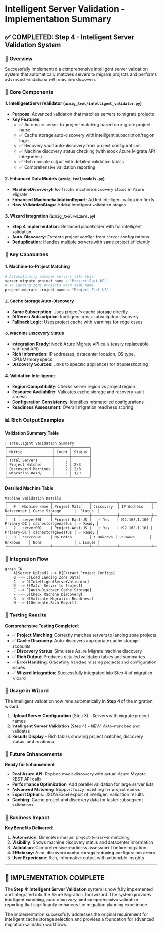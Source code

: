 # Intelligent Server Validation - Implementation Summary

## ✅ COMPLETED: Step 4 - Intelligent Server Validation System

### 🧠 Overview
Successfully implemented a comprehensive intelligent server validation system that automatically matches servers to migrate projects and performs advanced validations with machine discovery.

### 🔧 Core Components

#### 1. **IntelligentServerValidator** (`azmig_tool/intelligent_validator.py`)
- **Purpose**: Advanced validation that matches servers to migrate projects
- **Key Features**:
  - ✅ Automatic server-to-project matching based on migrate project name
  - ✅ Cache storage auto-discovery with intelligent subscription/region logic
  - ✅ Recovery vault auto-discovery from project configurations
  - ✅ Machine discovery status checking (with mock Azure Migrate API integration)
  - ✅ Rich console output with detailed validation tables
  - ✅ Comprehensive validation reporting

#### 2. **Enhanced Data Models** (`azmig_tool/models.py`)
- **MachineDiscoveryInfo**: Tracks machine discovery status in Azure Migrate
- **Enhanced MachineValidationReport**: Added intelligent validation fields
- **New ValidationStage**: Added intelligent validation stages

#### 3. **Wizard Integration** (`azmig_tool/wizard.py`)
- **Step 4 Implementation**: Replaced placeholder with full intelligent validation
- **Auto-Discovery**: Extracts project configs from server configurations
- **Deduplication**: Handles multiple servers with same project efficiently

### 🚀 Key Capabilities

#### **1. Machine-to-Project Matching**
```python
# Automatically matches servers like this:
server.migrate_project_name = "Project-East-US"
# To landing zone projects with same name
project.migrate_project_name = "Project-East-US"
```

#### **2. Cache Storage Auto-Discovery**
- **Same Subscription**: Uses project's cache storage directly
- **Different Subscription**: Intelligent cross-subscription discovery
- **Fallback Logic**: Uses project cache with warnings for edge cases

#### **3. Machine Discovery Status**
- **Integration Ready**: Mock Azure Migrate API calls (easily replaceable with real API)
- **Rich Information**: IP addresses, datacenter location, OS type, CPU/Memory specs
- **Discovery Sources**: Links to specific appliances for troubleshooting

#### **4. Validation Intelligence**
- **Region Compatibility**: Checks server region vs project region
- **Resource Availability**: Validates cache storage and recovery vault access  
- **Configuration Consistency**: Identifies mismatched configurations
- **Readiness Assessment**: Overall migration readiness scoring

### 📊 Rich Output Examples

#### **Validation Summary Table**
```
🧠 Intelligent Validation Summary
┌─────────────────────┬───────┬────────┐
│ Metric              │ Count │ Status │
├─────────────────────┼───────┼────────┤
│ Total Servers       │     3 │        │
│ Project Matches     │     2 │ 2/3    │
│ Discovered Machines │     2 │ 2/3    │
│ Migration Ready     │     2 │ 2/3    │
└─────────────────────┴───────┴────────┘
```

#### **Detailed Machine Table**
```
Machine Validation Details
┌─────┬──────────────┬─────────────────┬────────────┬───────────────┬────────────┬────────────────────┬──────────┐
│   # │ Machine Name │ Project Match   │ Discovery  │ IP Address    │ Datacenter │ Cache Storage      │  Status  │
├─────┼──────────────┼─────────────────┼────────────┼───────────────┼────────────┼────────────────────┼──────────┤
│   1 │ server001    │ Project-East-US │   ✅ Yes   │ 192.168.1.100 │ Primary-DC │ cachestorageeastus │ ✅ Ready │
│   2 │ server002    │ Project-West-US │   ✅ Yes   │ 192.168.1.101 │ Primary-DC │ cachestoragewestus │ ✅ Ready │
│   3 │ server003    │ No Match        │ ❓ Unknown │ Unknown       │ Unknown    │ None               │ ⚠️ Issues │
└─────┴──────────────┴─────────────────┴────────────┴───────────────┴────────────┴────────────────────┴──────────┘
```

### 🔄 Integration Flow

```mermaid
graph TD
    A[Server Upload] --> B[Extract Project Configs]
    B --> C[Load Landing Zone Data]
    C --> D[IntelligentServerValidator]
    D --> E[Match Server to Project]
    E --> F[Auto-Discover Cache Storage]
    F --> G[Check Machine Discovery]
    G --> H[Validate Migration Readiness]
    H --> I[Generate Rich Report]
```

### 🧪 Testing Results

**Comprehensive Testing Completed**:
- ✅ **Project Matching**: Correctly matches servers to landing zone projects
- ✅ **Cache Discovery**: Auto-discovers appropriate cache storage accounts
- ✅ **Discovery Status**: Simulates Azure Migrate machine discovery
- ✅ **Rich Output**: Produces detailed validation tables and summaries
- ✅ **Error Handling**: Gracefully handles missing projects and configuration issues
- ✅ **Wizard Integration**: Successfully integrated into Step 4 of migration wizard

### 📝 Usage in Wizard

The intelligent validation now runs automatically in **Step 4** of the migration wizard:

1. **Upload Server Configuration** (Step 3) - Servers with migrate project names
2. **Intelligent Server Validation** (Step 4) - NEW: Auto-matches and validates
3. **Results Display** - Rich tables showing project matches, discovery status, and readiness

### 🔮 Future Enhancements

**Ready for Enhancement**:
- **Real Azure API**: Replace mock discovery with actual Azure Migrate REST API calls
- **Performance Optimization**: Add parallel validation for large server lists  
- **Advanced Matching**: Support fuzzy matching for project names
- **Export Options**: JSON/Excel export of intelligent validation results
- **Caching**: Cache project and discovery data for faster subsequent validations

### 🎯 Business Impact

**Key Benefits Delivered**:
1. **Automation**: Eliminates manual project-to-server matching
2. **Visibility**: Shows machine discovery status and datacenter information
3. **Validation**: Comprehensive readiness assessment before migration
4. **Efficiency**: Auto-discovers cache storage reducing configuration errors
5. **User Experience**: Rich, informative output with actionable insights

---

## 🎉 **IMPLEMENTATION COMPLETE**

The **Step 4: Intelligent Server Validation** system is now fully implemented and integrated into the Azure Migration Tool wizard. The system provides intelligent matching, auto-discovery, and comprehensive validation reporting that significantly enhances the migration planning experience.

The implementation successfully addresses the original requirement for intelligent cache storage selection and provides a foundation for advanced migration validation workflows.